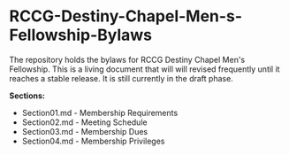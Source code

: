 # RCCG-Destiny-Chapel-Men-s-Fellowship-Bylaws
The repository holds the bylaws for RCCG Destiny Chapel Men's Fellowship. This is a living document that will will revised frequently until it reaches a stable release.  It is still currently in the draft phase.

**Sections:**
- Section01.md - Membership Requirements
- Section02.md - Meeting Schedule
- Section03.md - Membership Dues
- Section04.md - Membership Privileges
